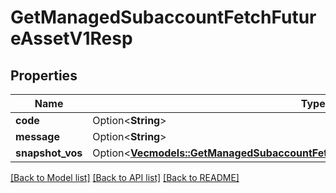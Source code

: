# GetManagedSubaccountFetchFutureAssetV1Resp

## Properties

Name | Type | Description | Notes
------------ | ------------- | ------------- | -------------
**code** | Option<**String**> |  | [optional]
**message** | Option<**String**> |  | [optional]
**snapshot_vos** | Option<[**Vec<models::GetManagedSubaccountFetchFutureAssetV1RespSnapshotVosInner>**](GetManagedSubaccountFetchFutureAssetV1Resp_snapshotVos_inner.md)> |  | [optional]

[[Back to Model list]](../README.md#documentation-for-models) [[Back to API list]](../README.md#documentation-for-api-endpoints) [[Back to README]](../README.md)


